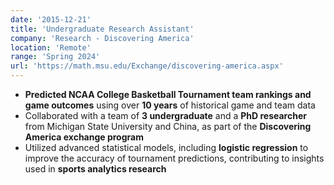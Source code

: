 ```yaml
---
date: '2015-12-21'
title: 'Undergraduate Research Assistant'
company: 'Research - Discovering America'
location: 'Remote'
range: 'Spring 2024'
url: 'https://math.msu.edu/Exchange/discovering-america.aspx'
---
```


- **Predicted NCAA College Basketball Tournament team rankings and game outcomes** using over **10 years** of historical game and team data
- Collaborated with a team of **3 undergraduate** and a **PhD researcher** from Michigan State University and China, as part of the **Discovering America exchange program**
- Utilized advanced statistical models, including **logistic regression** to improve the accuracy of tournament predictions, contributing to insights used in **sports analytics research**
<!--
- Developed 5 AI-driven projects using **React, Next.js, OpenAI, and AWS** during a **competitive software engineering fellowship**
- Participated in **weekend hackathons**, collaborating with team members across diverse roles to solve real-world challenges
- Gained hands-on experience with **Git**, enhancing collaboration and project development skills through effective version control -->
